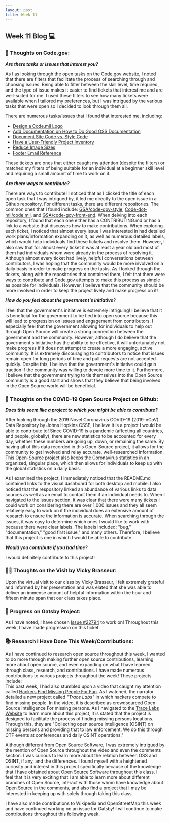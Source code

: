 ```yaml
---
layout: post
title: Week 11
---
```


<h2>Week 11 Blog 💻</h2>

<h3>🧠 Thoughts on Code.gov:</h3>

**_Are there tasks or issues that interest you?_**

As I as looking through the open tasks on the [Code.gov website](https://code.gov/open-tasks), I noted that there are filters that facilitate the process of searching through and choosing issues. Being able to filter between the skill level, time required, and the type of issue makes it easier to find tickets that interest me and are well-suited for me. I used these filters to see how many tickets were available when I tailored my preferences, but I was intrigued by the various tasks that were open so I decided to look through them all.

There are numerous tasks/issues that I found that interested me, including:

* [Design a Code.mil Logo](https://github.com/Code-dot-mil/code.mil/issues/147)
* [Add Documentation on How to Do Good OSS Documentation](https://github.com/Code-dot-mil/code.mil/issues/240)
* [Document Site Code vs. Style Code](https://github.com/GSA/code-gov-style/issues/74)
* [Have a User-Friendly Project Inventory](https://github.com/Code-dot-mil/code.mil/issues/241)
* [Reduce Image Sizes](https://github.com/GSA/code-gov-front-end/issues/87)
* [Footer Email Reference](https://github.com/Code-dot-mil/code.mil/issues/235)

These tickets are ones that either caught my attention (despite the filters) or matched my filters of being suitable for an individual at a beginner skill level and requiring a small amount of time to work on it. 

**_Are there ways to contribute?_**

There are ways to contribute! I noticed that as I clicked the title of each open task that I was intrigued by, it led me directly to the open issue in a Github repository. For different tasks, there are different repositories. The common ones that I found include: [GSA/code-gov-style](https://github.com/GSA/code-gov-style), [Code-dot-mil/code.mil](https://github.com/Code-dot-mil/code.mil), and [GSA/code-gov-front-end](https://github.com/GSA/code-gov-front-end). When delving into each repository, I found that each one either has a CONTRIBUTING.md or has a link to a website that discusses how to make contributions. When exploring each ticket, I noticed that almost every issue I was interested in had detailed work plans/information expanding on it, as well as numerous detailed labels, which would help individuals find these tickets and resolve them. However, I also saw that for almost every ticket it was at least a year old and most of them had individuals whom were already in the process of resolving it. Although almost every ticket had lively, helpful conversations between contributors, I was hoping that the community would be more involved on a daily basis in order to make progress on the tasks. As I looked through the tickets, along with the repositories that contained them, I felt that there were ways to contribute and Code.gov attempts to make this process as simple as possible for individuals. However, I believe that the community should be more involved in order to keep the project lively and make progress on it!

**_How do you feel about the government's initiative?_**

I feel that the government's initiative is extremely intriguing! I believe that it is beneficial for the government to be tied into open source because this will lead to progression on issues and engagement from contributors. I especially feel that the government allowing for individuals to help out through Open Source will create a strong connection between the government and the community. However, although I do believe that the government's initiative has the ability to be effective, it will unfortunately not make progress if it does not attempt to create a more engaging, active community. It is extremely discouraging to contributors to notice that issues remain open for long periods of time and pull requests are not accepted quickly. Despite this, I believe that the government's initiative could gain traction if the community was willing to devote more time to it. Furthermore, I believe that the government trying to tie themselves into the Open Source community is a good start and shows that they believe that being involved in the Open Source world will be beneficial.

<h3>🏥 Thoughts on the COVID-19 Open Source Project on Github:</h3>

**_Does this seem like a project to which you might be able to contribute?_**

<p>After looking through the 2019 Novel Coronavirus COVID-19 (2019-nCoV) Data Repository by Johns Hopkins CSSE, I believe it is a project I would be able to contribute to! Since COVID-19 is a pandemic (affecting all countries, and people, globally), there are new statistics to be accounted for every day, whether these numbers are going up, down, or remaining the same. By having all of this data recorded in this Open-Source project, it allows for the community to get involved and relay accurate, well-researched information. This Open-Source project also keeps the Coronavirus statistics in an organized, singular place, which then allows for individuals to keep up with the global statistics on a daily basis.</p>
<p>As I examined the project, I immediately noticed that the README.md contained links to the visual dashboard for both desktop and mobile. I also noticed that the respository linked an abundance of various links to data sources as well as an email to contact them if an individual needs to. When I navigated to the issues section, it was clear that there were many tickets I could work on considering there are over 1,000 issues and they all seem relatively easy to work on if the individual does an extensive amount of research to ensure the information is accurate. When searching through the issues, it was easy to determine which ones I would like to work with because there were clear labels. The labels included: "bug," "documentation," "good first issue," and many others. Therefore, I believe that this project is one in which I would be able to contribute.</p>

**_Would you contribute if you had time?_**

I would definitely contribute to this project!

<h3>👩‍💻 Thoughts on the Visit by Vicky Brasseur:</h3>

Upon the virtual visit to our class by Vicky Brasseur, I felt extremely grateful and informed by her presentation and was elated that she was able to deliver an immense amount of helpful information within the hour and fifteen minute span that our class takes place. 

<h3>🔮 Progress on Gatsby Project:</h3>

As I have noted, I have chosen [Issue #22794](https://github.com/gatsbyjs/gatsby/issues/22794) to work on! Throughout this week, I have made progression on this ticket.

<h3>📚 Research I Have Done This Week/Contributions:</h3>

As I have continued to research open source throughout this week, I wanted to do more through making further open source contributions, learning more about open source, and even expanding on what I have learned through class, research, and contributions. I have made numerous contributions to various projects throughout the week! These projects include: 
<br>
This past week, I had also stumbled upon a video that caught my attention called [Hackers Find Missing People For Fun](https://www.youtube.com/watch?v=2puBmXfi9Z0). As I watched, the narrator detailed a new project called _"Trace Labs"_ in which hackers compete to find missing people. In the video, it is described as crowdsourced Open Source Intelligence For missing persons. As I navigated to the [Trace Labs Website](https://www.tracelabs.org) to learn more about this project, it is stated that the project is designed to facilitate the process of finding missing persons locations. Through this, they are "Collecting open source intelligence (OSINT) on missing persons and providing that to law enforcement. We do this through CTF events at conferences and daily OSINT operations."
<p>Although different from Open Source Software, I was extremely intrigued by the mention of Open Source throughout the video and even the comments section. I was curious to learn more about the relation between OSS and OSINT, if any, and the differences. I found myself with a heightened curiosity and interest in this project specifically because of the knowledge that I have obtained about Open Source Software throughout this class. I feel that it is very exciting that I am able to learn more about different branches of Open Source, interact with those whom have knowledge about Open Source in the comments, and also find a project that I may be interested in keeping up with solely through taking this class.</p>
<p>I have also made contributions to Wikipedia and OpenStreetMap this week and have continued working on an issue for Gatsby! I will continue to make contributions throughout this following week.</p>
